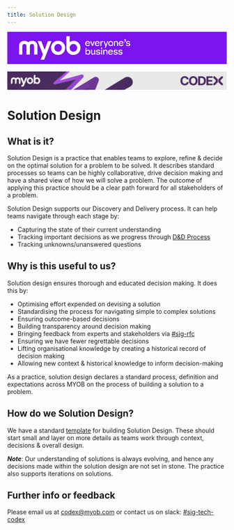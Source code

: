 ```yaml
---
title: Solution Design
---
```


![MYOB Banner](../../../assets/images/myob-banner.png)

<!-- confluence-page-id: 9294021775 -->
![](../../assets/BANNER.png)

# Solution Design

## What is it?

Solution Design is a practice that enables teams to explore, refine & decide on the optimal solution for a problem to be solved. It describes standard processes so teams can be highly collaborative, drive decision making and have a shared view of how we will solve a problem. The outcome of applying this practice should be a clear path forward for all stakeholders of a problem.

Solution Design supports our Discovery and Delivery process. It can help teams navigate through each stage by:

- Capturing the state of their current understanding
- Tracking important decisions as we progress through [D&D Process](../discovery-and-delivery.md)
- Tracking unknowns/unanswered questions

## Why is this useful to us?

Solution design ensures thorough and educated decision making. It does this by:

- Optimising effort expended on devising a solution
- Standardising the process for navigating simple to complex solutions
- Ensuring outcome-based decisions
- Building transparency around decision making
- Bringing feedback from experts and stakeholders via [#sig-rfc](https://app.slack.com/client/T02998537/C059YTLJHCZ)  
- Ensuring we have fewer regrettable decisions
- Lifting organisational knowledge by creating a historical record of decision making
- Allowing new context & historical knowledge to inform decision-making

As a practice, solution design declares a standard process, definition and expectations across MYOB on the process of building a solution to a problem.

## How do we Solution Design?

We have a standard [template](https://myobconfluence.atlassian.net/wiki/spaces/TEC/pages/9344548939/Template+-+Solution+Design) for building Solution Design. These should start small and layer on more details as teams work through context, decisions & overall design.  

***Note***: Our understanding of solutions is always evolving, and hence any decisions made within the solution design are not set in stone. The practice also supports iterations on solutions.

## Further info or feedback

Please email us at <codex@myob.com> or contact us on slack: [#sig-tech-codex](https://myob.slack.com/archives/C02N8ADPGUX)
